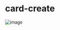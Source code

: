 ﻿# card-create
![image](https://github.com/100xdevNikunj/card-create/assets/77881638/b3f8dcad-867f-4e65-833b-58c9e478d720)
